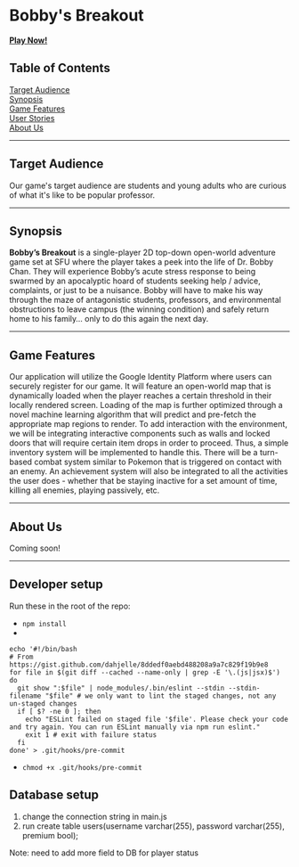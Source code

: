 # Bobby's Breakout

<a href="https://project-276.herokuapp.com/"><b>Play Now!</b></a>

## Table of Contents
[Target Audience](#target-audience)\
[Synopsis](#synopsis)\
[Game Features](#features)\
[User Stories](#user-stories)\
[About Us](#about-us)

---

<a name="target-audience">

## Target Audience
Our game's target audience are students and young adults who are curious of what it's like to be popular professor.

---


<a name="synopsis">

## Synopsis

**Bobby’s Breakout**​ is a single-player 2D top-down open-world adventure game set at SFU where the player takes a peek into the life of Dr. Bobby Chan. They will experience Bobby’s acute stress response to being swarmed by an apocalyptic hoard of students seeking help / advice, complaints, or just to be a nuisance. Bobby will have to make his way through the maze of antagonistic students, professors, and environmental obstructions to leave campus (the winning condition) and safely return home to his family… only to do this again the next day. 

---

<a name="features">

## Game Features

Our application will utilize the Google Identity Platform where users can securely register for our game. It will feature an open-world map that is dynamically loaded when the player reaches a certain threshold in their locally rendered screen. Loading of the map is further optimized through a novel machine learning algorithm that will predict and pre-fetch the appropriate map regions to render. To add interaction with the environment, we will be integrating interactive components such as walls and locked doors that will require certain item drops in order to proceed. Thus, a simple inventory system will be implemented to handle this. There will be a turn-based combat system similar to Pokemon that is triggered on contact with an enemy. An achievement system will also be integrated to all the activities the user does - whether that be staying inactive for a set amount of time, killing all enemies, playing passively, etc.

---


## About Us

Coming soon!

---

## Developer setup

Run these in the root of the repo:
* `npm install`
* 
```
echo '#!/bin/bash
# From https://gist.github.com/dahjelle/8ddedf0aebd488208a9a7c829f19b9e8
for file in $(git diff --cached --name-only | grep -E '\.(js|jsx)$')
do
  git show ":$file" | node_modules/.bin/eslint --stdin --stdin-filename "$file" # we only want to lint the staged changes, not any un-staged changes
  if [ $? -ne 0 ]; then
    echo "ESLint failed on staged file '$file'. Please check your code and try again. You can run ESLint manually via npm run eslint."
    exit 1 # exit with failure status
  fi
done' > .git/hooks/pre-commit
```

* `chmod +x .git/hooks/pre-commit`



## Database setup

1. change the connection string in main.js
2. run create table users(username varchar(255), password varchar(255), premium bool);

Note: need to add more field to DB for player status
